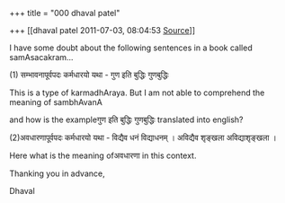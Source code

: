 +++
title = "000 dhaval patel"

+++
[[dhaval patel	2011-07-03, 08:04:53 [Source](https://groups.google.com/g/samskrita/c/yZCYttQRKF8)]]



I have some doubt about the following sentences in a book called samAsacakram...

  

\(1\) सम्भावनापूर्वपदः कर्मधारयो यथा - गुण इति बुद्धिः गुणबुद्धिः

  

This is a type of karmadhAraya. But I am not able to comprehend the meaning of sambhAvanA

and how is the exampleगुण इति बुद्धिः गुणबुद्धिः translated into english?

  

(2)अवधारणापूर्वपदः कर्मधारयो यथा - विद्यैव धनं विद्याधनम्‌ । अविद्यैव शृङ्खला अविद्याशृङ्खला ।

  

Here what is the meaning ofअवधारणा in this context.

  

  

  

Thanking you in advance,

Dhaval

